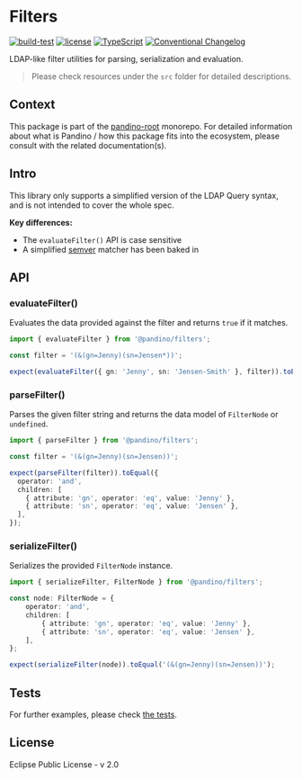 # Filters

[![build-test](https://github.com/BlackBeltTechnology/pandino/actions/workflows/build-test.yml/badge.svg)](https://github.com/BlackBeltTechnology/pandino/actions/workflows/build-test.yml)
[![license](https://img.shields.io/badge/license-EPL%20v2.0-blue.svg)](https://github.com/BlackBeltTechnology/pandino)
[![TypeScript](https://img.shields.io/badge/%3C%2F%3E-TypeScript-%230074c1.svg)](http://www.typescriptlang.org/)
[![Conventional Changelog](https://img.shields.io/badge/%20%20%F0%9F%93%A6%F0%9F%9A%80-conventional--changelog-e10079.svg?style=flat)](https://github.com/conventional-changelog/conventional-changelog)

LDAP-like filter utilities for parsing, serialization and evaluation.

> Please check resources under the `src` folder for detailed descriptions.

## Context

This package is part of the [pandino-root](https://github.com/BlackBeltTechnology/pandino) monorepo. For detailed
information about what is Pandino / how this package fits into the ecosystem, please consult with the related
documentation(s).

## Intro

This library only supports a simplified version of the LDAP Query syntax, and is not intended to cover the whole spec.

**Key differences:**

- The `evaluateFilter()` API is case sensitive
- A simplified [semver](https://semver.org/) matcher has been baked in

## API

### evaluateFilter()

Evaluates the data provided against the filter and returns `true` if it matches.

```typescript
import { evaluateFilter } from '@pandino/filters';

const filter = '(&(gn=Jenny)(sn=Jensen*))';

expect(evaluateFilter({ gn: 'Jenny', sn: 'Jensen-Smith' }, filter)).toEqual(true);
```

### parseFilter()

Parses the given filter string and returns the data model of `FilterNode` or `undefined`.

```typescript
import { parseFilter } from '@pandino/filters';

const filter = '(&(gn=Jenny)(sn=Jensen))';

expect(parseFilter(filter)).toEqual({
  operator: 'and',
  children: [
    { attribute: 'gn', operator: 'eq', value: 'Jenny' },
    { attribute: 'sn', operator: 'eq', value: 'Jensen' },
  ],
});
```

### serializeFilter()

Serializes the provided `FilterNode` instance.

```typescript
import { serializeFilter, FilterNode } from '@pandino/filters';

const node: FilterNode = {
    operator: 'and',
    children: [
        { attribute: 'gn', operator: 'eq', value: 'Jenny' },
        { attribute: 'sn', operator: 'eq', value: 'Jensen' },
    ],
};

expect(serializeFilter(node)).toEqual('(&(gn=Jenny)(sn=Jensen))');
```

## Tests

For further examples, please check [the tests](./src/filters.test.ts).

## License

Eclipse Public License - v 2.0
